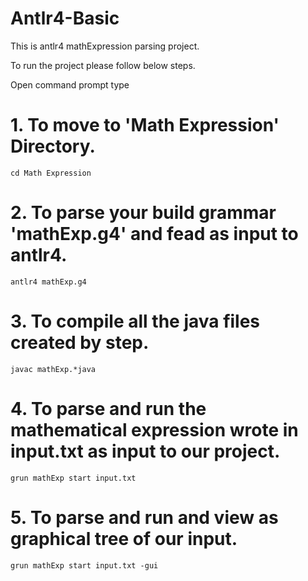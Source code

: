 # Antlr4-Basic
This is antlr4 mathExpression parsing project.

To run the project please follow below steps.

Open command prompt type 

# 1. To move to 'Math Expression' Directory.
    cd Math Expression
    
# 2. To parse your build grammar 'mathExp.g4' and fead as input to antlr4.
    antlr4 mathExp.g4
    
# 3. To compile all the java files created by step.
    javac mathExp.*java

# 4. To parse and run the mathematical expression wrote in input.txt as input to our project.
    grun mathExp start input.txt
  
# 5. To parse and run and view as graphical tree of our input.    
    grun mathExp start input.txt -gui
    
    
